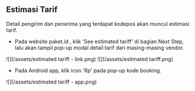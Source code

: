 ## Estimasi Tarif

Detail pengirim dan penerima yang terdapat kodepos akan muncul estimasi tarif.

* Pada website paket.id , klik 'See estimated tariff' di bagian Next Step, lalu akan tampil pop-up modal detail tarif dari masing-masing vendor.

![](/assets/estimated tariff - link.png)
![](/assets/estimated tariff.png)

* Pada Android app, klik icon 'Rp' pada pop-up kode booking.

![](/assets/estimated tariff - app.png)


